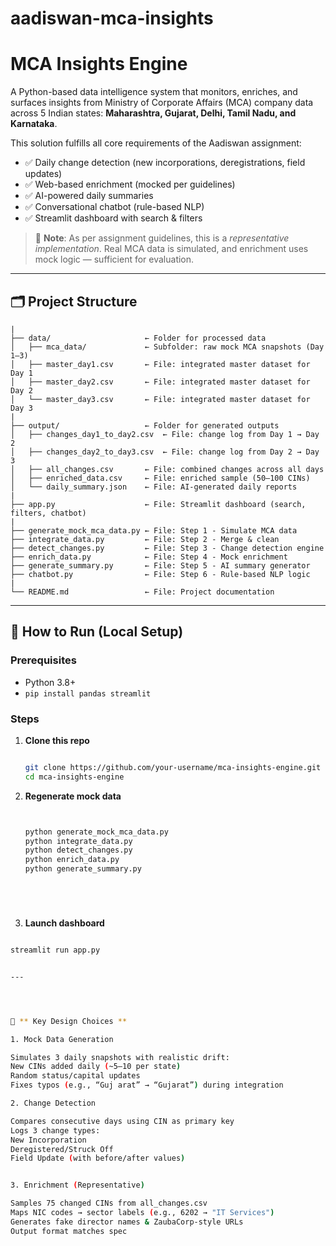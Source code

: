 # aadiswan-mca-insights

# MCA Insights Engine

A Python-based data intelligence system that monitors, enriches, and surfaces insights from Ministry of Corporate Affairs (MCA) company data across 5 Indian states: **Maharashtra, Gujarat, Delhi, Tamil Nadu, and Karnataka**.

This solution fulfills all core requirements of the Aadiswan assignment:
- ✅ Daily change detection (new incorporations, deregistrations, field updates)
- ✅ Web-based enrichment (mocked per guidelines)
- ✅ AI-powered daily summaries
- ✅ Conversational chatbot (rule-based NLP)
- ✅ Streamlit dashboard with search & filters

> 📌 **Note**: As per assignment guidelines, this is a *representative implementation*. Real MCA data is simulated, and enrichment uses mock logic — sufficient for evaluation.

---

## 🗂️ Project Structure

```
|
├── data/                     ← Folder for processed data
│   ├── mca_data/             ← Subfolder: raw mock MCA snapshots (Day 1–3)
│   ├── master_day1.csv       ← File: integrated master dataset for Day 1
│   ├── master_day2.csv       ← File: integrated master dataset for Day 2
│   └── master_day3.csv       ← File: integrated master dataset for Day 3
|
├── output/                   ← Folder for generated outputs
│   ├── changes_day1_to_day2.csv  ← File: change log from Day 1 → Day 2
│   ├── changes_day2_to_day3.csv  ← File: change log from Day 2 → Day 3
│   ├── all_changes.csv       ← File: combined changes across all days
│   ├── enriched_data.csv     ← File: enriched sample (50–100 CINs)
│   └── daily_summary.json    ← File: AI-generated daily reports
|
├── app.py                    ← File: Streamlit dashboard (search, filters, chatbot)
|
├── generate_mock_mca_data.py ← File: Step 1 - Simulate MCA data
├── integrate_data.py         ← File: Step 2 - Merge & clean
├── detect_changes.py         ← File: Step 3 - Change detection engine
├── enrich_data.py            ← File: Step 4 - Mock enrichment
├── generate_summary.py       ← File: Step 5 - AI summary generator
├── chatbot.py                ← File: Step 6 - Rule-based NLP logic
|
└── README.md                 ← File: Project documentation

```




---



## 🚀 How to Run (Local Setup)

### Prerequisites
- Python 3.8+
- `pip install pandas streamlit`

### Steps
1. **Clone this repo**
   ```bash
   
   git clone https://github.com/your-username/mca-insights-engine.git
   cd mca-insights-engine

2. **Regenerate mock data**

    ```bash


   python generate_mock_mca_data.py
   python integrate_data.py
   python detect_changes.py
   python enrich_data.py
   python generate_summary.py






3. **Launch dashboard**

  ```bash

  streamlit run app.py


---




🧠 ** Key Design Choices **

1. Mock Data Generation

Simulates 3 daily snapshots with realistic drift:
New CINs added daily (~5–10 per state)
Random status/capital updates
Fixes typos (e.g., “Guj arat” → “Gujarat”) during integration

2. Change Detection

Compares consecutive days using CIN as primary key
Logs 3 change types:
New Incorporation
Deregistered/Struck Off
Field Update (with before/after values)


3. Enrichment (Representative)

Samples 75 changed CINs from all_changes.csv
Maps NIC codes → sector labels (e.g., 6202 → "IT Services")
Generates fake director names & ZaubaCorp-style URLs
Output format matches spec

   

   


